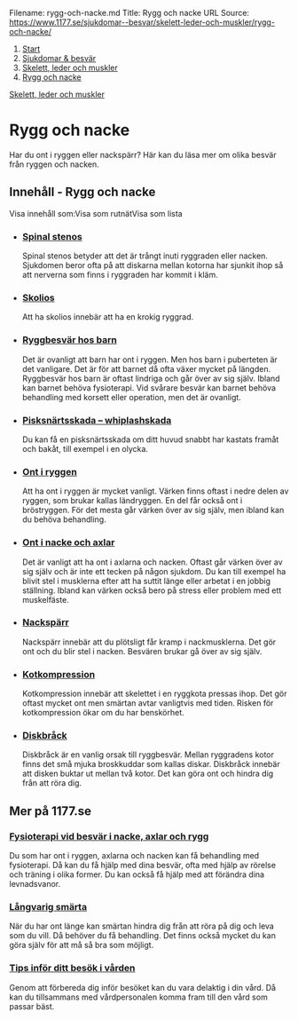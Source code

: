 Filename: rygg-och-nacke.md
Title: Rygg och nacke
URL Source: https://www.1177.se/sjukdomar--besvar/skelett-leder-och-muskler/rygg-och-nacke/

1.  [Start](https://www.1177.se/)
2.  [Sjukdomar & besvär](https://www.1177.se/sjukdomar--besvar/)
3.  [Skelett, leder och muskler](https://www.1177.se/sjukdomar--besvar/skelett-leder-och-muskler/)
4.  [Rygg och nacke](https://www.1177.se/sjukdomar--besvar/skelett-leder-och-muskler/rygg-och-nacke/)

[Skelett, leder och muskler](https://www.1177.se/sjukdomar--besvar/skelett-leder-och-muskler/)

Rygg och nacke
==============

Har du ont i ryggen eller nackspärr? Här kan du läsa mer om olika besvär från ryggen och nacken.

Innehåll - Rygg och nacke
-------------------------

Visa innehåll som:Visa som rutnätVisa som lista

*   ### [Spinal stenos](https://www.1177.se/sjukdomar--besvar/skelett-leder-och-muskler/rygg-och-nacke/spinal-stenos/)
    
    Spinal stenos betyder att det är trångt inuti ryggraden eller nacken. Sjukdomen beror ofta på att diskarna mellan kotorna har sjunkit ihop så att nerverna som finns i ryggraden har kommit i kläm.
    
*   ### [Skolios](https://www.1177.se/sjukdomar--besvar/skelett-leder-och-muskler/rygg-och-nacke/skolios/)
    
    Att ha skolios innebär att ha en krokig ryggrad.
    
*   ### [Ryggbesvär hos barn](https://www.1177.se/sjukdomar--besvar/skelett-leder-och-muskler/rygg-och-nacke/ryggbesvar-hos-barn/)
    
    Det är ovanligt att barn har ont i ryggen. Men hos barn i puberteten är det vanligare. Det är för att barnet då ofta växer mycket på längden. Ryggbesvär hos barn är oftast lindriga och går över av sig själv. Ibland kan barnet behöva fysioterapi. Vid svårare besvär kan barnet behöva behandling med korsett eller operation, men det är ovanligt.
    
*   ### [Pisksnärtsskada – whiplashskada](https://www.1177.se/sjukdomar--besvar/skelett-leder-och-muskler/rygg-och-nacke/pisksnartsskada--whiplashskada/)
    
    Du kan få en pisksnärtsskada om ditt huvud snabbt har kastats framåt och bakåt, till exempel i en olycka.
    
*   ### [Ont i ryggen](https://www.1177.se/sjukdomar--besvar/skelett-leder-och-muskler/rygg-och-nacke/ont-i-ryggen/)
    
    Att ha ont i ryggen är mycket vanligt. Värken finns oftast i nedre delen av ryggen, som brukar kallas ländryggen. En del får också ont i bröstryggen. För det mesta går värken över av sig själv, men ibland kan du behöva behandling.
    
*   ### [Ont i nacke och axlar](https://www.1177.se/sjukdomar--besvar/skelett-leder-och-muskler/rygg-och-nacke/ont-i-nacke-och-axlar/)
    
    Det är vanligt att ha ont i axlarna och nacken. Oftast går värken över av sig själv och är inte ett tecken på någon sjukdom. Du kan till exempel ha blivit stel i musklerna efter att ha suttit länge eller arbetat i en jobbig ställning. Ibland kan värken också bero på stress eller problem med ett muskelfäste.
    
*   ### [Nackspärr](https://www.1177.se/sjukdomar--besvar/skelett-leder-och-muskler/rygg-och-nacke/nacksparr/)
    
    Nackspärr innebär att du plötsligt får kramp i nackmusklerna. Det gör ont och du blir stel i nacken. Besvären brukar gå över av sig själv.
    
*   ### [Kotkompression](https://www.1177.se/sjukdomar--besvar/skelett-leder-och-muskler/rygg-och-nacke/kotkompression/)
    
    Kotkompression innebär att skelettet i en ryggkota pressas ihop. Det gör oftast mycket ont men smärtan avtar vanligtvis med tiden. Risken för kotkompression ökar om du har benskörhet.
    
*   ### [Diskbråck](https://www.1177.se/sjukdomar--besvar/skelett-leder-och-muskler/rygg-och-nacke/diskbrack/)
    
    Diskbråck är en vanlig orsak till ryggbesvär. Mellan ryggradens kotor finns det små mjuka broskkuddar som kallas diskar. Diskbråck innebär att disken buktar ut mellan två kotor. Det kan göra ont och hindra dig från att röra dig.
    

Mer på 1177.se
--------------

### [Fysioterapi vid besvär i nacke, axlar och rygg](https://www.1177.se/undersokning-behandling/smartbehandlingar-och-rehabilitering/fysioterapi-vid-besvar-i-nacke-axlar-och-rygg/)

Du som har ont i ryggen, axlarna och nacken kan få behandling med fysioterapi. Då kan du få hjälp med dina besvär, ofta med hjälp av rörelse och träning i olika former. Du kan också få hjälp med att förändra dina levnadsvanor.

### [Långvarig smärta](https://www.1177.se/sjukdomar--besvar/hjarna-och-nerver/smarta/langvarig-smarta/)

När du har ont länge kan smärtan hindra dig från att röra på dig och leva som du vill. Då behöver du få behandling. Det finns också mycket du kan göra själv för att må så bra som möjligt.

### [Tips inför ditt besök i vården](https://www.1177.se/sa-fungerar-varden/var-med-och-bestam-om-din-vard/tips-infor-ditt-besok-i-varden/)

Genom att förbereda dig inför besöket kan du vara delaktig i din vård. Då kan du tillsammans med vårdpersonalen komma fram till den vård som passar bäst.
